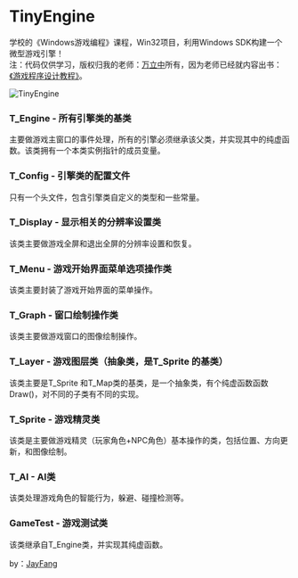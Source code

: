 TinyEngine
==========

学校的《Windows游戏编程》课程，Win32项目，利用Windows SDK构建一个微型游戏引擎！<br/>
注：代码仅供学习，版权归我的老师：[万立中](http://www.wanlizhong.com)所有，因为老师已经就内容出书：[《游戏程序设计教程》](http://product.dangdang.com/23413918.html?_ddclickunion=400-kw-%CD%BC%CA%E9-%CA%E9%C3%FB%B4%CA_%BD%CC%B2%C4_|ad_type=0|sys_id=1)。

![TinyEngine](http://fangjie.sinaapp.com/upload/images/TinyEngine.png "TinyEngine")  

### T_Engine - 所有引擎类的基类
主要做游戏主窗口的事件处理，所有的引擎必须继承该父类，并实现其中的纯虚函数。该类拥有一个本类实例指针的成员变量。

### T_Config - 引擎类的配置文件
只有一个头文件，包含引擎类自定义的类型和一些常量。

### T_Display - 显示相关的分辨率设置类
该类主要做游戏全屏和退出全屏的分辨率设置和恢复。

### T_Menu - 游戏开始界面菜单选项操作类
该类主要封装了游戏开始界面的菜单操作。

### T_Graph - 窗口绘制操作类
该类主要做游戏窗口的图像绘制操作。

### T_Layer - 游戏图层类（抽象类，是T_Sprite 的基类）
该类主要是T_Sprite 和T_Map类的基类，是一个抽象类，有个纯虚函数函数Draw()，对不同的子类有不同的实现。

### T_Sprite - 游戏精灵类
该类是主要做游戏精灵（玩家角色+NPC角色）基本操作的类，包括位置、方向更新，和图像绘制。

### T_AI - AI类
该类处理游戏角色的智能行为，躲避、碰撞检测等。

### GameTest - 游戏测试类
该类继承自T_Engine类，并实现其纯虚函数。

by：[JayFang](http://fangjie.sinaapp.com)
